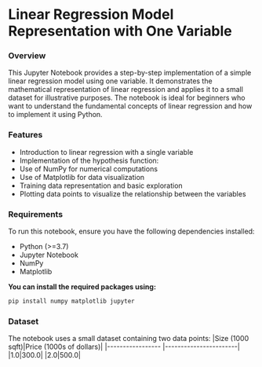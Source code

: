 # Linear Regression Model Representation with One Variable
### Overview
This Jupyter Notebook provides a step-by-step implementation of a simple linear regression model using one variable. It demonstrates the mathematical representation of linear regression and applies it to a small dataset for illustrative purposes. The notebook is ideal for beginners who want to understand the fundamental concepts of linear regression and how to implement it using Python.
### Features
- Introduction to linear regression with a single variable
- Implementation of the hypothesis function: 
- Use of NumPy for numerical computations
- Use of Matplotlib for data visualization
- Training data representation and basic exploration
- Plotting data points to visualize the relationship between the variables
### Requirements
To run this notebook, ensure you have the following dependencies installed:
- Python (>=3.7)
- Jupyter Notebook
- NumPy
- Matplotlib  

**You can install the required packages using:**
```bash
pip install numpy matplotlib jupyter
```
### Dataset
The notebook uses a small dataset containing two data points:
|Size (1000 sqft)|Price (1000s of dollars)|
|----------------- |-----------------------|
|1.0|300.0|
|2.0|500.0|
